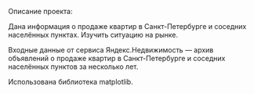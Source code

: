 Описание проекта:

Дана информация о продаже квартир в Санкт-Петербурге и соседних населённых пунктах. Изучить ситуацию на рынке.

Входные данные от сервиса Яндекс.Недвижимость — архив объявлений о продаже квартир в Санкт-Петербурге и соседних населённых пунктов за несколько лет.

Использована библиотека matplotlib.
